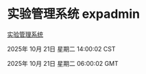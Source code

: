 # 实验管理系统 expadmin
[实验管理系统](http://59.174.9.160:56808/expadmin-782313d2-e1b1-4ea7-932e-3a55e6a1a4d0/)

2025年 10月 21日 星期二 14:00:02 CST

2025年 10月 21日 星期二 06:00:02 GMT
